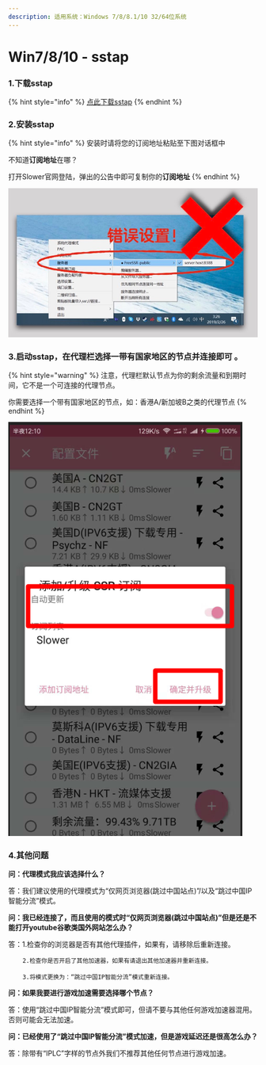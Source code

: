 ```yaml
---
description: 适用系统：Windows 7/8/8.1/10 32/64位系统
---
```


# Win7/8/10 - sstap

### **1.下载sstap**

{% hint style="info" %}
[点此下载sstap](https://www.lanzous.com/i9nhu9i)
{% endhint %}

### 2.安装sstap

{% hint style="info" %}
安装时请将您的订阅地址粘贴至下图对话框中

不知道**订阅地址**在哪？

打开Slower官网登陆，弹出的公告中即可复制你的**订阅地址**
{% endhint %}

![](../.gitbook/assets/tu-pian%20%2814%29.png)

### 3.启动sstap，在代理栏选择一带有国家地区的节点并连接即可 。

{% hint style="warning" %}
注意，代理栏默认节点为你的剩余流量和到期时间，它不是一个可连接的代理节点。

你需要选择一个带有国家地区的节点，如：香港A/新加坡B之类的代理节点
{% endhint %}

![](../.gitbook/assets/tu-pian%20%281%29.png)

### 4.其他问题

**问：代理模式我应该选择什么？**

答：我们建议使用的代理模式为“仅网页浏览器\(跳过中国站点\)”/以及“跳过中国IP智能分流”模式。

**问：我已经连接了，而且使用的模式时“仅网页浏览器\(跳过中国站点\)”但是还是不能打开youtube谷歌类国外网站怎么办？**

答：1.检查你的浏览器是否有其他代理插件，如果有，请移除后重新连接。

        2.检查你是否开启了其他加速器，如果有请退出其他加速器并重新连接。

        3.将模式更换为：“跳过中国IP智能分流”模式重新连接。

**问：如果我要进行游戏加速需要选择哪个节点？**

答：使用“跳过中国IP智能分流”模式即可，但请不要与其他任何游戏加速器混用。否则可能会无法加速。

**问：已经使用了“跳过中国IP智能分流”模式加速，但是游戏延迟还是很高怎么办？**

答：除带有“IPLC”字样的节点外我们不推荐其他任何节点进行游戏加速。



